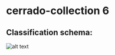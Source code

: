 
# cerrado-collection 6

## Classification schema:
![alt text](https://github.com/musx/mapbiomas-cerrado-c6/blob/master/www/Collection%206.png?raw=true)
